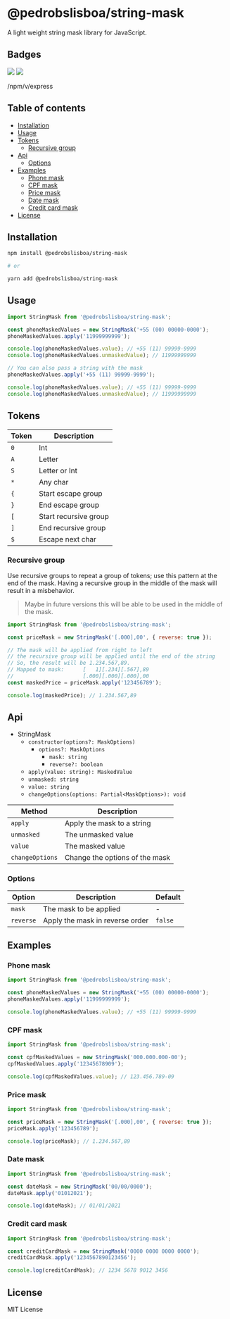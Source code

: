 # @pedrobslisboa/string-mask

A light weight string mask library for JavaScript.

## Badges

![](https://badgen.net/bundlephobia/minzip/@pedrobslisboa/js-string-mask?scale=1.3)
![](https://badgen.net/npm/v/@pedrobslisboa/js-string-mask?scale=1.3)

/npm/v/express

## Table of contents

- [Installation](#installation)
- [Usage](#usage)
- [Tokens](#tokens)
  - [Recursive group](#recursive-group)
- [Api](#api)
  - [Options](#options)
- [Examples](#examples)
  - [Phone mask](#phone-mask)
  - [CPF mask](#cpf-mask)
  - [Price mask](#price-mask)
  - [Date mask](#date-mask)
  - [Credit card mask](#credit-card-mask)
- [License](#license)

## Installation

```bash
npm install @pedrobslisboa/string-mask

# or

yarn add @pedrobslisboa/string-mask
```

## Usage

```js
import StringMask from '@pedrobslisboa/string-mask';

const phoneMaskedValues = new StringMask('+55 (00) 00000-0000');
phoneMaskedValues.apply('11999999999');

console.log(phoneMaskedValues.value); // +55 (11) 99999-9999
console.log(phoneMaskedValues.unmaskedValue); // 11999999999

// You can also pass a string with the mask
phoneMaskedValues.apply('+55 (11) 99999-9999');

console.log(phoneMaskedValues.value); // +55 (11) 99999-9999
console.log(phoneMaskedValues.unmaskedValue); // 11999999999
```

## Tokens

| Token | Description           |
| ----- | --------------------- |
| `0`   | Int                   |
| `A`   | Letter                |
| `S`   | Letter or Int         |
| `*`   | Any char              |
| `{`   | Start escape group    |
| `}`   | End escape group      |
| `[`   | Start recursive group |
| `]`   | End recursive group   |
| `$`   | Escape next char      |

### Recursive group

Use recursive groups to repeat a group of tokens; use this pattern at the end of the mask. Having a recursive group in the middle of the mask will result in a misbehavior.

> Maybe in future versions this will be able to be used in the middle of the mask.

```js
import StringMask from '@pedrobslisboa/string-mask';

const priceMask = new StringMask('[.000],00', { reverse: true });

// The mask will be applied from right to left
// the recursive group will be applied until the end of the string
// So, the result will be 1.234.567,89.
// Mapped to mask:      [   1][.234][.567],89
//                      [.000][.000][.000],00
const maskedPrice = priceMask.apply('123456789');

console.log(maskedPrice); // 1.234.567,89
```

## Api

- StringMask
  - `constructor(options?: MaskOptions)`
    - `options?: MaskOptions`
      - `mask: string`
      - `reverse?: boolean`
  - `apply(value: string): MaskedValue`
  - `unmasked: string`
  - `value: string`
  - `changeOptions(options: Partial<MaskOptions>): void`

| Method          | Description                    |
| --------------- | ------------------------------ |
| `apply`         | Apply the mask to a string     |
| `unmasked`      | The unmasked value             |
| `value`         | The masked value               |
| `changeOptions` | Change the options of the mask |

### Options

| Option    | Description                     | Default |
| --------- | ------------------------------- | ------- |
| `mask`    | The mask to be applied          | -       |
| `reverse` | Apply the mask in reverse order | `false` |

## Examples

### Phone mask

```js
import StringMask from '@pedrobslisboa/string-mask';

const phoneMaskedValues = new StringMask('+55 (00) 00000-0000');
phoneMaskedValues.apply('11999999999');

console.log(phoneMaskedValues.value); // +55 (11) 99999-9999
```

### CPF mask

```js
import StringMask from '@pedrobslisboa/string-mask';

const cpfMaskedValues = new StringMask('000.000.000-00');
cpfMaskedValues.apply('12345678909');

console.log(cpfMaskedValues.value); // 123.456.789-09
```

### Price mask

```js
import StringMask from '@pedrobslisboa/string-mask';

const priceMask = new StringMask('[.000],00', { reverse: true });
priceMask.apply('123456789');

console.log(priceMask); // 1.234.567,89
```

### Date mask

```js
import StringMask from '@pedrobslisboa/string-mask';

const dateMask = new StringMask('00/00/0000');
dateMask.apply('01012021');

console.log(dateMask); // 01/01/2021
```

### Credit card mask

```js
import StringMask from '@pedrobslisboa/string-mask';

const creditCardMask = new StringMask('0000 0000 0000 0000');
creditCardMask.apply('1234567890123456');

console.log(creditCardMask); // 1234 5678 9012 3456
```

## License

MIT License
